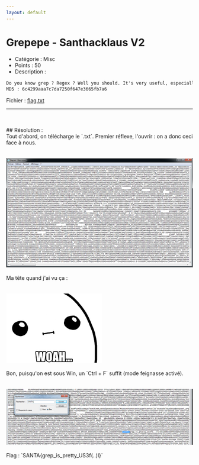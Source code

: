 ```yaml
---
layout: default
---
```


# Grepepe - Santhacklaus V2

- Catégorie : Misc
- Points : 50
- Description :<br/>
```md
Do you know grep ? Regex ? Well you should. It's very useful, especially during CTFs. Remember the flag is something like SANTA{fl4g_f0rmAT}.
MD5 : 6c4299aaa7c7da7250f647e3665fb7a6
```
Fichier : <a href="flag.txt" download="flag.txt" title="Cliquez pour télécharger">flag.txt</a>
<br/>

* * *

<br/>
<br/>
## Résolution :
<br/>
Tout d'abord, on télécharge le `.txt`. Premier réflexe, l'ouvrir : on a donc ceci face à nous.<br/>
<br/>
<br/>
<img src="screen.png">
<br/>
<br/>
Ma tête quand j'ai vu ça :<br/>
<br/>
<br/>
<img src="woah.png"><br/>
<br/>
Bon, puisqu'on est sous Win, un `Ctrl + F` suffit (mode feignasse activé).<br/>
<br/>
<br/>
<img src="flag.png">
<br/>
<br/>
Flag : `SANTA{grep_is_pretty_US3f(..)l}`
<br/>
<br/>
<br/>
